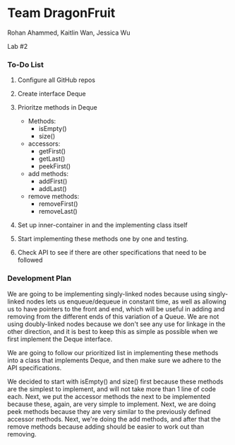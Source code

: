 # Team DragonFruit

Rohan Ahammed, Kaitlin Wan, Jessica Wu

Lab #2


### To-Do List
1. Configure all GitHub repos

1. Create interface Deque

1. Prioritze methods in Deque
    * Methods:
      * isEmpty()
      * size()
    * accessors:
      * getFirst()
      * getLast()
      * peekFirst()
    * add methods:
      * addFirst()
      * addLast()
    * remove methods:
      * removeFirst()
      * removeLast()

1. Set up inner-container in and the implementing class itself
1. Start implementing these methods one by one and testing.
1. Check API to see if there are other specifications that need to be followed

### Development Plan

We are going to be implementing singly-linked nodes because using singly-linked nodes lets us enqueue/dequeue in constant time, as well as allowing us to have pointers to the front and end, which will be useful in adding and removing from the different ends of this variation of a Queue. We are not using doubly-linked nodes because we don't see any use for linkage in the other direction, and it is best to keep this as simple as possible when we first implement the Deque interface.

We are going to follow our prioritized list in implementing these methods into a class that implements Deque, and then make sure we adhere to the API specifications.

We decided to start with isEmpty() and size() first because these methods are the simplest to implement, and will not take more than 1 line of code each. Next, we put the accessor methods the next to be implemented because these, again, are very simple to implement. Next, we are doing peek methods because they are very similar to the previously defined accessor methods. Next, we're doing the add methods, and after that the remove methods because adding should be easier to work out than removing.
